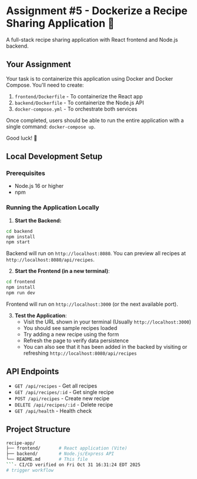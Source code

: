 # Assignment #5 - Dockerize a Recipe Sharing Application 🍳

A full-stack recipe sharing application with React frontend and Node.js backend.

## Your Assignment
Your task is to containerize this application using Docker and Docker Compose. You'll need to create:
1. `frontend/Dockerfile` - To containerize the React app
2. `backend/Dockerfile` - To containerize the Node.js API
3. `docker-compose.yml` - To orchestrate both services

Once completed, users should be able to run the entire application with a single command: `docker-compose up`.

Good luck! 🚀

## Local Development Setup

### Prerequisites
- Node.js 16 or higher
- npm

### Running the Application Locally

1. **Start the Backend:**
```bash
cd backend
npm install
npm start
```
Backend will run on `http://localhost:8080`. You can preview all recipes at `http://localhost:8080/api/recipes`.

2. **Start the Frontend (in a new terminal)**:
```bash
cd frontend
npm install
npm run dev
```
Frontend will run on `http://localhost:3000` (or the next available port).

3. **Test the Application**:
    - Visit the URL shown in your terminal (Usually `http://localhost:3000`)
    - You should see sample recipes loaded
    - Try adding a new recipe using the form
    - Refresh the page to verify data persistence
    - You can also see that it has been added in the backed by visiting or refreshing `http://localhost:8080/api/recipes`

## API Endpoints
- `GET /api/recipes` - Get all recipes
- `GET /api/recipes/:id` - Get single recipe
- `POST /api/recipes` - Create new recipe
- `DELETE /api/recipes/:id` - Delete recipe
- `GET /api/health` - Health check

## Project Structure
```bash
recipe-app/
├── frontend/       # React application (Vite)
├── backend/        # Node.js/Express API
└── README.md       # This file
```- CI/CD verified on Fri Oct 31 16:31:24 EDT 2025
# trigger workflow
